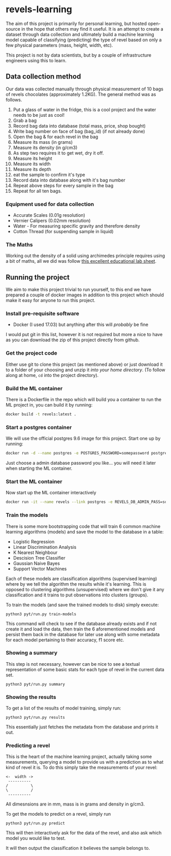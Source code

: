 # revels-learning
The aim of this project is primarily for personal learning, but hosted open-source in the hope that others may find it useful. It is an attempt to create
 a dataset through data collection and ultimately build a machine learning model capable of classifying (predicting) the type of revel based on only
a few physical parameters (mass, height, width, etc).

This project is not by data scientists, but by a couple of infrastructure engineers
using this to learn.

## Data collection method
Our data was collected manually through physical measurement of 10 bags of revels chocolates (approximately 1.2KG). The general method was as follows.

1. Put a glass of water in the fridge, this is a cool project and the water needs to be just as cool!
1. Grab a bag
1. Record bag data into database (total mass, price, shop bought)
1. Write bag number on face of bag (bag_id) (if not already done)
1. Open the bag & for each revel in the bag
  1. Measure its mass (in grams)
  1. Measure its density (in g/cm3)
  1. As step two requires it to get wet, dry it off.
  1. Measure its height
  1. Measure its width
  1. Measure its depth
  1. eat the sample to confirm it's type
  1. Record data into database along with it's bag number
  1. Repeat above steps for every sample in the bag
1. Repeat for all ten bags.

### Equipment used for data collection
* Accurate Scales (0.01g resolution)
* Vernier Calipers (0.02mm resolution)
* Water - For measuring specific gravity and therefore density
* Cotton Thread (for suspending sample in liquid)

### The Maths
Working out the density of a solid using archimedes principle requires using a
bit of maths, all we did was follow [this excellent educational lab sheet](https://www.unr.edu/Documents/science/physics/labs/151/09_Archimedes_Principle.pdf).

## Running the project
We aim to make this project trivial to run yourself, to this end we have
prepared a couple of docker images in addition to this project which should
make it easy for anyone to run this project.

### Install pre-requisite software
* Docker (I used 17.03) but anything after this will *probably* be fine

I would put git in this list, however it is not required but more a nice
to have as you can download the zip of this project directly from github.

### Get the project code
Either use git to clone this project (as mentioned above) or just download it
to a folder of your choosing and unzip it *into your home directory*. (To follow along at home, `cd` into the project
directory).

### Build the ML container
There is a Dockerfile in the repo which will build you a container to run the ML project in, you can build it by running:
```bash
docker build -t revels:latest .
```

### Start a postgres container
We will use the official postgres 9.6 image for this project.  Start one up by running:
```bash
docker run -d --name postgres -e POSTGRES_PASSWORD=somepassword postgres:9.6
```
Just choose a admin database password you like... you will need it later when starting the ML container. 

### Start the ML container
Now start up the ML container interactively 
```bash
docker run -it --name revels --link postgres -e REVELS_DB_ADMIN_PASS=somepassword -v ${PWD}:/project revels
```

### Train the models
There is some more bootstrapping code that will train 6 common machine learning
algorithms (models) and save the model to the database in a table:

* Logistic Regression
* Linear Discrimination Analysis
* K Nearest Neighbour
* Descision Tree Classifier
* Gaussian Naive Bayes
* Support Vector Machines

Each of these models are classification algorithms (supervised learning) where
by we tell the algorithm the results while it's learning.  This is opposed to
clustering algorithms (unsupervised) where we don't give it any classification
and it trains to put observations into clusters (groups).

To train the models (and save the trained models to disk) simply execute:

```shell
python3 pyt/run.py train-models
```

This command will check to see if the database already exists and if not create it and load the data, then train the 6 
aforementioned models and persist them back in the database for later use along with some metadata for each model 
pertaining to their accuracy, f1 score etc. 

### Showing a summary
This step is not necessary, however can be nice to see a textual representation of some basic stats for each type of 
revel in the current data set.

```shell
python3 pyt/run.py summary
```

### Showing the results
To get a list of the results of model training, simply run:

```shell
python3 pyt/run.py results
```

This essentially just fetches the metadata from the database and prints it out. 

### Predicting a revel
This is the heart of the machine learning project, actually taking some 
measurements, querying a model to provide us with a prediction as to what kind 
of revel it is.  To do this simply take the measurements of your revel:

    <-  width ->
     ----------
    /          \
    \          /
     ----------

All dimesnsions are in mm, mass is in grams and density in g/cm3.

To get the models to predict on a revel, simply run

```shell
python3 pyt/run.py predict
```

This will then interactively ask for the data of the revel, and also ask which 
model you would like to test.  

It will then output the classification it believes the sample belongs to. 

